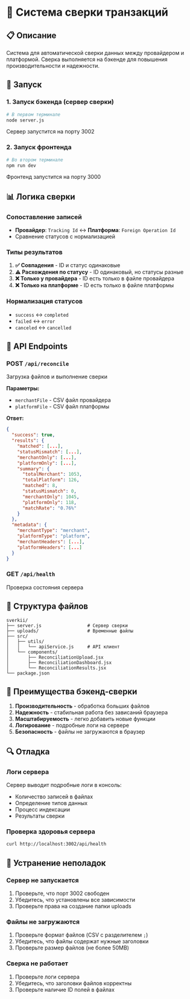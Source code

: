 # 🔄 Система сверки транзакций

## 📋 Описание

Система для автоматической сверки данных между провайдером и платформой. Сверка выполняется на бэкенде для повышения производительности и надежности.

## 🚀 Запуск

### 1. Запуск бэкенда (сервер сверки)
```bash
# В первом терминале
node server.js
```
Сервер запустится на порту 3002

### 2. Запуск фронтенда
```bash
# Во втором терминале
npm run dev
```
Фронтенд запустится на порту 3000

## 📊 Логика сверки

### Сопоставление записей
- **Провайдер**: `Tracking Id` ↔ **Платформа**: `Foreign Operation Id`
- Сравнение статусов с нормализацией

### Типы результатов
1. **✅ Совпадения** - ID и статус одинаковые
2. **⚠️ Расхождения по статусу** - ID одинаковый, но статусы разные
3. **❌ Только у провайдера** - ID есть только в файле провайдера
4. **❌ Только на платформе** - ID есть только в файле платформы

### Нормализация статусов
- `success` ↔ `completed`
- `failed` ↔ `error`
- `canceled` ↔ `cancelled`

## 🔧 API Endpoints

### POST `/api/reconcile`
Загрузка файлов и выполнение сверки

**Параметры:**
- `merchantFile` - CSV файл провайдера
- `platformFile` - CSV файл платформы

**Ответ:**
```json
{
  "success": true,
  "results": {
    "matched": [...],
    "statusMismatch": [...],
    "merchantOnly": [...],
    "platformOnly": [...],
    "summary": {
      "totalMerchant": 1053,
      "totalPlatform": 126,
      "matched": 8,
      "statusMismatch": 0,
      "merchantOnly": 1045,
      "platformOnly": 118,
      "matchRate": "0.76%"
    }
  },
  "metadata": {
    "merchantType": "merchant",
    "platformType": "platform",
    "merchantHeaders": [...],
    "platformHeaders": [...]
  }
}
```

### GET `/api/health`
Проверка состояния сервера

## 📁 Структура файлов

```
sverkii/
├── server.js                 # Сервер сверки
├── uploads/                  # Временные файлы
├── src/
│   ├── utils/
│   │   └── apiService.js     # API клиент
│   └── components/
│       ├── ReconciliationUpload.jsx
│       ├── ReconciliationDashboard.jsx
│       └── ReconciliationResults.jsx
└── package.json
```

## 🎯 Преимущества бэкенд-сверки

1. **Производительность** - обработка больших файлов
2. **Надежность** - стабильная работа без зависаний браузера
3. **Масштабируемость** - легко добавить новые функции
4. **Логирование** - подробные логи на сервере
5. **Безопасность** - файлы не загружаются в браузер

## 🔍 Отладка

### Логи сервера
Сервер выводит подробные логи в консоль:
- Количество записей в файлах
- Определение типов данных
- Процесс индексации
- Результаты сверки

### Проверка здоровья сервера
```bash
curl http://localhost:3002/api/health
```

## 🚨 Устранение неполадок

### Сервер не запускается
1. Проверьте, что порт 3002 свободен
2. Убедитесь, что установлены все зависимости
3. Проверьте права на создание папки uploads

### Файлы не загружаются
1. Проверьте формат файлов (CSV с разделителем `;`)
2. Убедитесь, что файлы содержат нужные заголовки
3. Проверьте размер файлов (не более 50MB)

### Сверка не работает
1. Проверьте логи сервера
2. Убедитесь, что заголовки файлов корректны
3. Проверьте наличие ID полей в файлах 